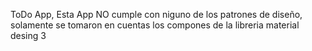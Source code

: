 ToDo App, Esta App NO cumple con niguno de los patrones de diseño, solamente se tomaron en cuentas los compones de la libreria material desing 3
